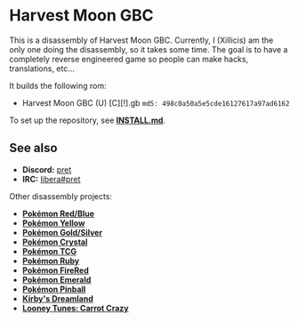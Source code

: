 # Harvest Moon GBC

This is a disassembly of Harvest Moon GBC. 
Currently, I (Xillicis) am the only one doing the disassembly, so it takes some time.
The goal is to have a completely reverse engineered game so people can make hacks, translations, etc...

It builds the following rom:

* Harvest Moon GBC (U) [C][!].gb `md5: 498c0a50a5e5cde16127617a97ad6162` 

To set up the repository, see [**INSTALL.md**](INSTALL.md).

## See also

- **Discord:** [pret][discord]
- **IRC:** [libera#pret][irc]

Other disassembly projects:

- [**Pokémon Red/Blue**][pokered]
- [**Pokémon Yellow**][pokeyellow]
- [**Pokémon Gold/Silver**][pokegold]
- [**Pokémon Crystal**][pokecrystal]
- [**Pokémon TCG**][poketcg]
- [**Pokémon Ruby**][pokeruby]
- [**Pokémon FireRed**][pokefirered]
- [**Pokémon Emerald**][pokeemerald]
- [**Pokémon Pinball**][pokepinball]
- [**Kirby's Dreamland**][kirbydreamland]
- [**Looney Tunes: Carrot Crazy**][carrotcrazy]

[pokered]: https://github.com/pret/pokered
[pokeyellow]: https://github.com/pret/pokeyellow
[pokegold]: https://github.com/pret/pokegold
[pokecrystal]: https://github.com/pret/pokecrystal
[poketcg]: https://github.com/pret/poketcg
[pokeruby]: https://github.com/pret/pokeruby
[pokefirered]: https://github.com/pret/pokefirered
[pokeemerald]: https://github.com/pret/pokeemerald
[pokepinball]: https://github.com/pret/pokepinball
[kirbydreamland]: https://github.com/huderlem/kirbydreamland
[carrotcrazy]: https://github.com/huderlem/carrotcrazy
[discord]: https://discord.gg/d5dubZ3
[irc]: https://web.libera.chat/?#pret

